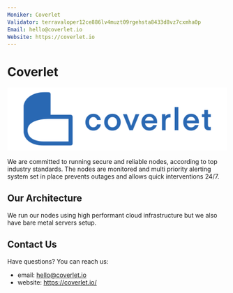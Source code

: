 ```yaml
---
Moniker: Coverlet
Validator: terravaloper12ce886lv4muzt09rgehsta8433d8vz7cxmha0p
Email: hello@coverlet.io
Website: https://coverlet.io
---
```


# Coverlet
![Coverlet](coverlet.png)

We are committed to running secure and reliable nodes, according to top industry standards. The nodes are monitored and multi priority alerting system set in place prevents outages and allows quick interventions 24/7.

## Our Architecture

We run our nodes using high performant cloud infrastructure but we also have bare metal servers setup.

## Contact Us

Have questions? You can reach us:

- email: hello@coverlet.io
- website: https://coverlet.io/
